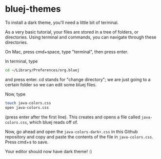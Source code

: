 # bluej-themes

To install a dark theme, you'll need a little bit of terminal.

As a very basic tutorial, your files are stored in a tree of folders, or directories. Using terminal and commands, you can navigate through these directories.



On Mac, press cmd+space, type "terminal", then press enter.

In terminal, type

```bash
cd ~/Library/Preferences/org.bluej
```

and press enter. cd stands for "change directory"; we are just going to a certain folder so we can edit some bluej files.

Now, type

```bash
touch java-colors.css
open java-colors.css
```

(press enter after the first line). This creates and opens a file called `java-colors.css`, which bluej reads off of.

Now, go ahead and open the `java-colors-dark+.css` in this Github repository and copy and paste the contents of the file in `java-colors.css`. Press cmd+s to save.

Your editor should now have dark theme! :)
